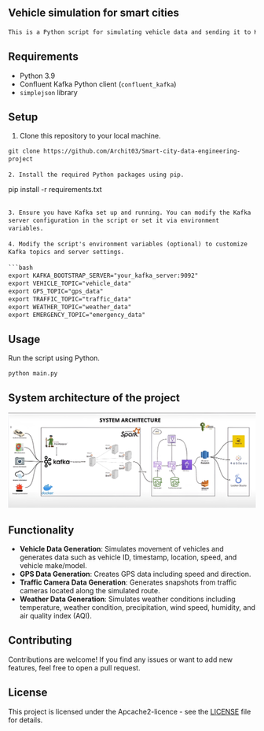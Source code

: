 ## Vehicle simulation for smart cities
```markdown
This is a Python script for simulating vehicle data and sending it to Kafka topics. It generates mock data for vehicle movement, GPS coordinates, weather conditions, and traffic camera snapshots.
```
## Requirements

- Python 3.9
- Confluent Kafka Python client (`confluent_kafka`)
- `simplejson` library

## Setup

1. Clone this repository to your local machine.

```
git clone https://github.com/Archit03/Smart-city-data-engineering-project

2. Install the required Python packages using pip.

```
pip install -r requirements.txt
```

3. Ensure you have Kafka set up and running. You can modify the Kafka server configuration in the script or set it via environment variables.

4. Modify the script's environment variables (optional) to customize Kafka topics and server settings.

```bash
export KAFKA_BOOTSTRAP_SERVER="your_kafka_server:9092"
export VEHICLE_TOPIC="vehicle_data"
export GPS_TOPIC="gps_data"
export TRAFFIC_TOPIC="traffic_data"
export WEATHER_TOPIC="weather_data"
export EMERGENCY_TOPIC="emergency_data"
```

## Usage

Run the script using Python.
```bash
python main.py
```

## System architecture of the project
![System architecture](System.jpeg)

## Functionality

- **Vehicle Data Generation**: Simulates movement of vehicles and generates data such as vehicle ID, timestamp, location, speed, and vehicle make/model.
- **GPS Data Generation**: Creates GPS data including speed and direction.
- **Traffic Camera Data Generation**: Generates snapshots from traffic cameras located along the simulated route.
- **Weather Data Generation**: Simulates weather conditions including temperature, weather condition, precipitation, wind speed, humidity, and air quality index (AQI).

## Contributing

Contributions are welcome! If you find any issues or want to add new features, feel free to open a pull request.

## License

This project is licensed under the Apcache2-licence - see the [LICENSE](LICENSE) file for details.
